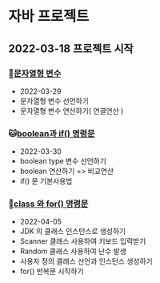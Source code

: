 # 자바 프로젝트
## 2022-03-18 프로젝트 시작


### :hamster:[문자열형 변수](https://github.com/callor/Biz_JavaWork_2022_505/tree/master/Java_10_Varriable_05)
* 2022-03-29
* 문자열형 변수 선언하기
* 문자열형 변수 연산하기( 연결연산 )

### :cat:[boolean과 if() 명령문](https://github.com/callor/Biz_JavaWork_2022_505/tree/master/Java_10_Varriable_06)
* 2022-03-30
* boolean type 변수 선언하기
* boolean 연산하기 => 비교연산
* if() 문 기본사용법

### :see_no_evil:[class 와 for() 명령문](https://github.com/callor/Biz_JavaWork_2022_505/tree/master/Java_20_Control_04)
* 2022-04-05
* JDK 의 클래스 인스턴스로 생성하기
* Scanner 클래스 사용하여 키보드 입력받기
* Random 클래스 사용하여 난수 발생
* 사용자 정의 클래스 선언과 인스턴스 생성하기
* for() 반복문 시작하기
